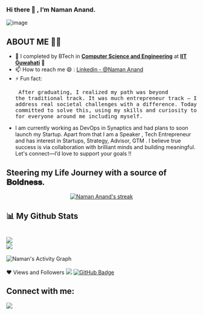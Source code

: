 ### Hi there 👋 , I’m Naman Anand.

![image](https://github.com/user-attachments/assets/8ad6ca7e-14d0-4e82-aca6-ad49ab8c0cba)

## ABOUT ME 👨‍🎓
- 🌱 I completed by BTech in **[Computer Science and Engineering](https://www.iitg.ac.in/cse/)** at  **[IIT Guwahati](https://www.iitg.ac.in/)** 🏫
- 📫 How to reach me 😄 :  [Linkedin - @Naman Anand](https://www.linkedin.com/in/naman125/)
- ⚡ Fun fact: <pre> After graduating, I realized my path was beyond the traditional track. It was much entrepreneur track — I wanted to address real societal challenges with a difference. Today, I'm fully committed to solve this, using my skills and curiosity to create value for everyone around me including myself.  </pre>
- I am currently working as DevOps in Synaptics and had plans to soon launch my Startup. Apart from that I am a Speaker , Tech Entrepreneur and has interest in  Startups, Strategy, Advisor, GTM . I believe true success is via collaboration with brilliant minds and building meaningful. Let's connect—I’d love to support your goals !!

## Steering my Life Journey with a source of **𝐁𝐨𝐥𝐝𝐧𝐞𝐬𝐬**.

 
               
 <p align="center">
    <a href="https://github.com/Naman-72/github-readme-streak-stats">
        <img title="Naman Stats" alt="Naman Anand's streak" src="https://github-readme-streak-stats.herokuapp.com/?user=Naman-72&theme=black-ice&hide_border=true&stroke=0000&background=060A0CD0"/>
    </a>
</p>

## 📊 My Github Stats

<br/>
<img src="https://github-readme-stats.vercel.app/api/top-langs/?username=naman-72&hide_progress=true">
<br/>
<img src="https://github-readme-stats.vercel.app/api?username=naman-72&show_icons=true&theme=radical">
 <br/>
<br/><img alt="Naman's Activity Graph"  src="https://github-readme-activity-graph.vercel.app/graph?username=Naman-72&bg_color=ffcfe9&color=9e4c98&line=9e4c98&point=403d3d&area=true&hide_border=true" /></a>

<br/>
<br/>
❤ Views and Followers
<img src="https://komarev.com/ghpvc/?username=Naman-72">
<a href="https://github.com/Naman-72?tab=followers"><img src="https://img.shields.io/github/followers/Naman-72?label=Followers&style=social" alt="GitHub Badge"></a>


## Connect with me:
<p align="left">
<a href = "[https://www.linkedin.com/in/naman125/]"><img src="https://img.icons8.com/fluent/48/000000/linkedin.png"/></a>
 </p>
